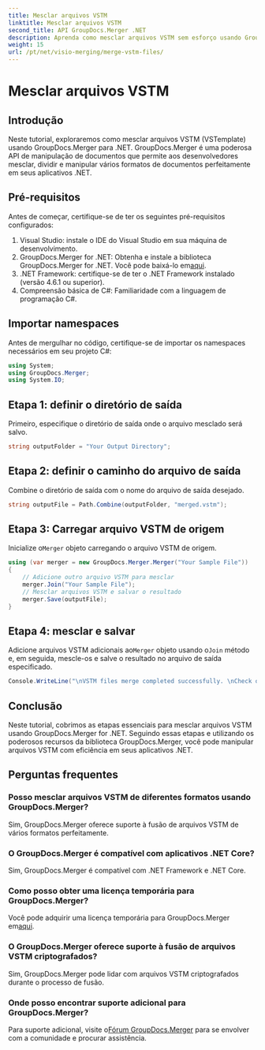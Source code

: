 ```yaml
---
title: Mesclar arquivos VSTM
linktitle: Mesclar arquivos VSTM
second_title: API GroupDocs.Merger .NET
description: Aprenda como mesclar arquivos VSTM sem esforço usando GroupDocs.Merger for .NET. Siga nosso tutorial passo a passo e suas capacidades de manipulação de documentos.
weight: 15
url: /pt/net/visio-merging/merge-vstm-files/
---
```


# Mesclar arquivos VSTM

## Introdução
Neste tutorial, exploraremos como mesclar arquivos VSTM (VSTemplate) usando GroupDocs.Merger para .NET. GroupDocs.Merger é uma poderosa API de manipulação de documentos que permite aos desenvolvedores mesclar, dividir e manipular vários formatos de documentos perfeitamente em seus aplicativos .NET.
## Pré-requisitos
Antes de começar, certifique-se de ter os seguintes pré-requisitos configurados:
1. Visual Studio: instale o IDE do Visual Studio em sua máquina de desenvolvimento.
2.  GroupDocs.Merger for .NET: Obtenha e instale a biblioteca GroupDocs.Merger for .NET. Você pode baixá-lo em[aqui](https://releases.groupdocs.com/merger/net/).
3. .NET Framework: certifique-se de ter o .NET Framework instalado (versão 4.6.1 ou superior).
4. Compreensão básica de C#: Familiaridade com a linguagem de programação C#.

## Importar namespaces
Antes de mergulhar no código, certifique-se de importar os namespaces necessários em seu projeto C#:
```csharp
using System; 
using GroupDocs.Merger;
using System.IO;
```
## Etapa 1: definir o diretório de saída
Primeiro, especifique o diretório de saída onde o arquivo mesclado será salvo.
```csharp
string outputFolder = "Your Output Directory";
```
## Etapa 2: definir o caminho do arquivo de saída
Combine o diretório de saída com o nome do arquivo de saída desejado.
```csharp
string outputFile = Path.Combine(outputFolder, "merged.vstm");
```
## Etapa 3: Carregar arquivo VSTM de origem
 Inicialize o`Merger` objeto carregando o arquivo VSTM de origem.
```csharp
using (var merger = new GroupDocs.Merger.Merger("Your Sample File"))
{
    // Adicione outro arquivo VSTM para mesclar
    merger.Join("Your Sample File");
    // Mesclar arquivos VSTM e salvar o resultado
    merger.Save(outputFile);
}
```
## Etapa 4: mesclar e salvar
Adicione arquivos VSTM adicionais ao`Merger` objeto usando o`Join` método e, em seguida, mescle-os e salve o resultado no arquivo de saída especificado.
```csharp
Console.WriteLine("\nVSTM files merge completed successfully. \nCheck output in {0}", outputFolder);
```

## Conclusão
Neste tutorial, cobrimos as etapas essenciais para mesclar arquivos VSTM usando GroupDocs.Merger for .NET. Seguindo essas etapas e utilizando os poderosos recursos da biblioteca GroupDocs.Merger, você pode manipular arquivos VSTM com eficiência em seus aplicativos .NET.

## Perguntas frequentes
### Posso mesclar arquivos VSTM de diferentes formatos usando GroupDocs.Merger?
Sim, GroupDocs.Merger oferece suporte à fusão de arquivos VSTM de vários formatos perfeitamente.
### O GroupDocs.Merger é compatível com aplicativos .NET Core?
Sim, GroupDocs.Merger é compatível com .NET Framework e .NET Core.
### Como posso obter uma licença temporária para GroupDocs.Merger?
 Você pode adquirir uma licença temporária para GroupDocs.Merger em[aqui](https://purchase.groupdocs.com/temporary-license/).
### O GroupDocs.Merger oferece suporte à fusão de arquivos VSTM criptografados?
Sim, GroupDocs.Merger pode lidar com arquivos VSTM criptografados durante o processo de fusão.
### Onde posso encontrar suporte adicional para GroupDocs.Merger?
 Para suporte adicional, visite o[Fórum GroupDocs.Merger](https://forum.groupdocs.com/c/merger/32) para se envolver com a comunidade e procurar assistência.
